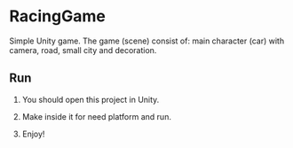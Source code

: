 # RacingGame
Simple Unity game. The game (scene) consist of: main character (car) with camera, road, small city and decoration.  

## Run
1. You should open this project in Unity.

2. Make inside it for need platform and run. 

3. Enjoy!


